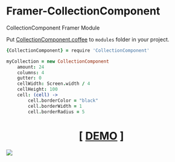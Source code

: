 # Framer-CollectionComponent
CollectionComponent Framer Module

Put [CollectionComponent.coffee](modules/CollectionComponent.coffee) to `modules` folder in your project.


```coffeescript
{CollectionComponent} = require 'CollectionComponent'

myCollection = new CollectionComponent
	amount: 24
	columns: 4
	gutter: 0
	cellWidth: Screen.width / 4
	cellHeight: 100
	cell: (cell) ->
		cell.borderColor = "black"
		cell.borderWidth = 1
		cell.borderRadius = 5
```

<h1 align="center">[ <a href="http://share.framerjs.com/jevnkuy1j17y/">DEMO</a> ]</h1>

![](https://cloud.githubusercontent.com/assets/1941540/19346536/706decc2-9176-11e6-985b-0ceab8d55dd3.png)


